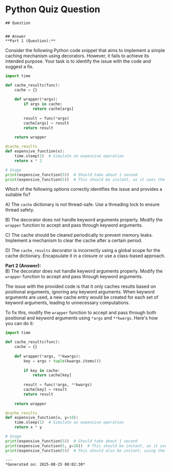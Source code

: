 # Python Quiz Question
    
    ## Question
    
    
    ## Answer
    **Part 1 (Question):**  
Consider the following Python code snippet that aims to implement a simple caching mechanism using decorators. However, it fails to achieve its intended purpose. Your task is to identify the issue with the code and suggest a fix.

```python
import time

def cache_results(func):
    cache = {}
    
    def wrapper(*args):
        if args in cache:
            return cache[args]
        
        result = func(*args)
        cache[args] = result
        return result
    
    return wrapper

@cache_results
def expensive_function(x):
    time.sleep(1)  # Simulate an expensive operation
    return x * 2

# Usage
print(expensive_function(5))  # Should take about 1 second
print(expensive_function(5))  # This should be instant, as it uses the cache
```

Which of the following options correctly identifies the issue and provides a suitable fix?

A) The `cache` dictionary is not thread-safe. Use a threading lock to ensure thread safety.

B) The decorator does not handle keyword arguments properly. Modify the `wrapper` function to accept and pass through keyword arguments.

C) The cache should be cleared periodically to prevent memory leaks. Implement a mechanism to clear the cache after a certain period.

D) The `cache_results` decorator is incorrectly using a global scope for the cache dictionary. Encapsulate it in a closure or use a class-based approach.

**Part 2 (Answer):**  
B) The decorator does not handle keyword arguments properly. Modify the `wrapper` function to accept and pass through keyword arguments.

The issue with the provided code is that it only caches results based on positional arguments, ignoring any keyword arguments. When keyword arguments are used, a new cache entry would be created for each set of keyword arguments, leading to unnecessary computations.

To fix this, modify the `wrapper` function to accept and pass through both positional and keyword arguments using `*args` and `**kwargs`. Here's how you can do it:

```python
import time

def cache_results(func):
    cache = {}
    
    def wrapper(*args, **kwargs):
        key = args + tuple(kwargs.items())
        
        if key in cache:
            return cache[key]
        
        result = func(*args, **kwargs)
        cache[key] = result
        return result
    
    return wrapper

@cache_results
def expensive_function(x, y=10):
    time.sleep(1)  # Simulate an expensive operation
    return x * y

# Usage
print(expensive_function(5))  # Should take about 1 second
print(expensive_function(5, y=20))  # This should be instant, as it uses the cache with different kwargs
print(expensive_function(5))  # This should also be instant, using the same cached result
```
    
    ---
    *Generated on: 2025-08-25 08:02:30*
    